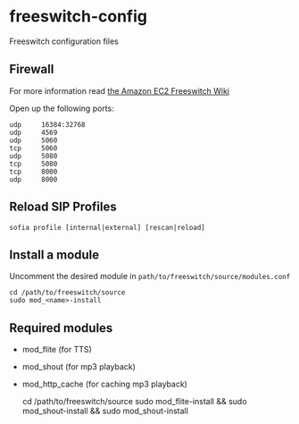 freeswitch-config
=================

Freeswitch configuration files

## Firewall

For more information read [the Amazon EC2 Freeswitch Wiki](http://wiki.freeswitch.org/wiki/Amazon_ec2)

Open up the following ports:

    udp     16384:32768
    udp     4569
    udp     5060
    tcp     5060
    udp     5080
    tcp     5080
    tcp     8000
    udp     8000

## Reload SIP Profiles

    sofia profile [internal|external] [rescan|reload]

## Install a module

Uncomment the desired module in `path/to/freeswitch/source/modules.conf`

    cd /path/to/freeswitch/source
    sudo mod_<name>-install

## Required modules

* mod_flite (for TTS)
* mod_shout (for mp3 playback)
* mod_http_cache (for caching mp3 playback)

    cd /path/to/freeswitch/source
    sudo mod_flite-install && sudo mod_shout-install && sudo mod_shout-install
